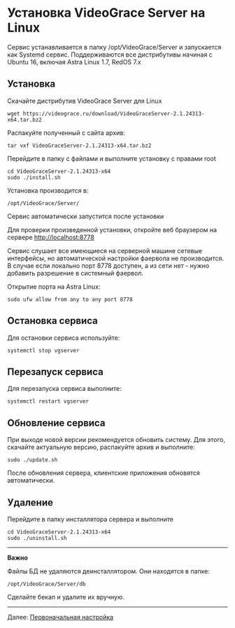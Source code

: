 # Установка VideoGrace Server на Linux

Сервис устанавливается в папку /opt/VideoGrace/Server и запускается как Systemd сервис.
Поддерживаются все дистрибутивы начиная с Ubuntu 16, включая Astra Linux 1.7, RedOS 7.x

## Установка

Скачайте дистрибутив VideoGrace Server для Linux

    wget https://videograce.ru/download/VideoGraceServer-2.1.24313-x64.tar.bz2

Распакуйте полученный с сайта архив:
    
    tar vxf VideoGraceServer-2.1.24313-x64.tar.bz2
    
Перейдите в папку с файлами и выполните установку с правами root

    cd VideoGraceServer-2.1.24313-x64
    sudo ./install.sh

Установка производится в:

    /opt/VideoGrace/Server/

Сервис автоматически запустится после установки

Для проверки произведенной установки, откройте веб браузером на сервере [http://localhost:8778](http://localhost:8778)

Сервис слушает все имеющиеся на серверной машине сетевые интерфейсы, но автоматической настройки фаервола не производится. В случае если локально порт 8778 доступен, а из сети нет - нужно добавить разрешение в системный фаервол. 

Открытие порта на Astra Linux:

    sudo ufw allow from any to any port 8778

## Остановка сервиса
Для остановки сервиса используйте:

    systemctl stop vgserver

## Перезапуск сервиса
Для перезапуска сервиса выполните:

    systemctl restart vgserver

## Обновление сервиса
При выходе новой версии рекомендуется обновить систему. Для этого, скачайте актуальную версию,
распакуйте архив и выполните:

    sudo ./update.sh

После обновления сервера, клиентские приложения обновятся автоматически.

## Удаление
Перейдите в папку инсталлятора сервера и выполните
    
    cd VideoGraceServer-2.1.24313-x64
    sudo ./uninstall.sh

---
**Важно**

Файлы БД не удаляются деинсталлятором. Они находятся в папке:

    /opt/VideoGrace/Server/db

Сделайте бекап и удалите их вручную.

---

Далее: [Первоначальная настройка](first_steps.md)
